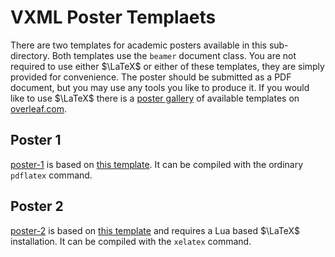 # VXML Poster Templaets

There are two templates for academic posters available in this sub-directory.
Both templates use the `beamer` document class. You are not required to use
either $\LaTeX$ or either of these templates, they are simply provided for
convenience. The poster should be submitted as a PDF document, but you may use
any tools you like to produce it. If you would like to use $\LaTeX$ there is a
[poster gallery](https://www.overleaf.com/gallery/tagged/poster) of available
templates on [overleaf.com](https://overleaf.com).

## Poster 1

[poster-1](./poster-1) is based on [this
template](https://www.overleaf.com/articles/decaf-poster/ryfhdpmwcnpd). It can
be compiled with the ordinary `pdflatex` command. 

## Poster 2
[poster-2](./poster-2) is based on [this
template](https://www.overleaf.com/latex/templates/unofficial-poster-template-for-uchicago-computer-science/kbbmbdxwbypb)
and requires a Lua based $\LaTeX$ installation. It can be compiled with the
`xelatex` command.
